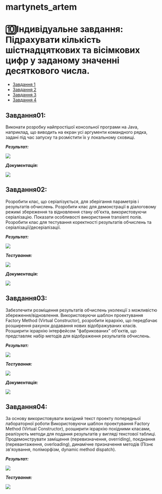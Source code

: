 # martynets_artem
# 🔟Індивідуальне завдання: Підрахувати кількість шістнадцяткових та вісімкових цифр у заданому значенні десяткового числа.  
+ [Завдання 1](#Завдання01)
+ [Завдання 2](#Завдання02)
+ [Завдання 3](#Завдання03)
+ [Завдання 4](#Завдання04)
## Завдання01:
Виконати розробку найпростішої консольної програми на Java, наприклад, що виводить на екран усі аргументи командного рядка, задані під час запуску та розмістити їх у локальному сховищі. 

***Результат:***

![](https://github.com/Articso/martynets_artem/blob/master/Task01/image/screen1.png)

***Документація:***

![](https://github.com/Articso/martynets_artem/blob/master/Task01/image/screen2.png)


## Завдання02:  
Розробити клас, що серіалізується, для зберігання параметрів і результатів обчислень. Розробити клас для демонстрації в діалоговому режимі збереження та
відновлення стану об'єкта, використовуючи серіалізацію. Показати особливості використання transient полів. Розробити клас для тестування коректності результатів обчислень та серіалізації/десеріалізації.

***Результат:***

![](https://github.com/Articso/martynets_artem/blob/master/Task02/image/screen1.png)

***Тестування:***

![](https://github.com/Articso/martynets_artem/blob/master/Task02/image/screen2.png)

***Документація:***

![](https://github.com/Articso/martynets_artem/blob/master/Task02/image/screen3.png)


## Завдання03:  
Забезпечити розміщення результатів обчислень уколекції з можливістю збереження/відновлення. Використовуючи шаблон проектування Factory Method (Virtual Constructor), розробити ієрархію, що передбачає розширення рахунок додавання нових відображуваних класів. Розширити ієрархію інтерфейсом "фабрикованих" об'єктів, що представляє набір методів для відображення результатів обчислень.

***Результат:***

![](https://github.com/Articso/martynets_artem/blob/master/Task03/image/screen1.png)

***Тестування:***

![](https://github.com/Articso/martynets_artem/blob/master/Task03/image/screen2.png)

***Документація:***

![](https://github.com/Articso/martynets_artem/blob/master/Task03/image/screen3.png)


## Завдання04:  
За основу використовувати вихідний текст проекту попередньої лабораторної роботи Використовуючи шаблон проектування Factory Method (Virtual Constructor), розширити ієрархію похідними класами, реалізують методи для подання результатів у вигляді текстової таблиці. Продемонструвати заміщення (перевизначення, overriding), поєднання (перевантаження, overloading), динамічне призначення методів (Пізнє зв'язування, поліморфізм, dynamic method dispatch).

***Результат:***

![](https://github.com/Articso/martynets_artem/blob/master/Task04/image/screen1.png)

***Тестування:***

![](https://github.com/Articso/martynets_artem/blob/master/Task04/image/screen2.png)
